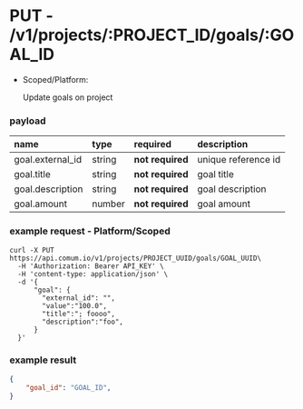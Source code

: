 # PUT - /v1/projects/:PROJECT_ID/goals/:GOAL_ID

- Scoped/Platform:

    Update goals on project

### payload

| name | type | required | description |
| :--- | :--- | :--- | :--- |
| goal.external_id | string | **not required** | unique reference id |
| goal.title | string | **not required** | goal title |
| goal.description| string | **not required** | goal description |
| goal.amount | number | **not required** | goal amount |

### example request - Platform/Scoped

```curl
curl -X PUT https://api.comum.io/v1/projects/PROJECT_UUID/goals/GOAL_UUID\
  -H 'Authorization: Bearer API_KEY' \
  -H 'content-type: application/json' \
  -d '{ 
	  "goal": {
		"external_id": "",
		"value":"100.0",
		"title":"; foooo",
		"description":"foo",
	  }
  }'
```

### example result

```json
{
	"goal_id": "GOAL_ID",
}
```
